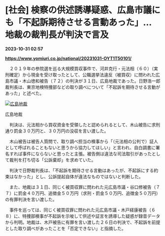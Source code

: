 # [社会] 検察の供述誘導疑惑、広島市議にも「不起訴期待させる言動あった」…地裁の裁判長が判決で言及

**2023-10-31 02:57**

**https://www.yomiuri.co.jp/national/20231031-OYT1T50101/**

　２０１９年の参院選を巡る大規模買収事件で、河井克行・元法相（６０）（実刑確定）から現金を受け取ったとして、公職選挙法違反（被買収）に問われた広島市議・木山徳和被告（７２）の判決が３１日、広島地裁であった。日野浩一郎裁判長は、東京地検特捜部などの取り調べについて「不起訴を期待させる言動があった」と述べた。

[![広島地裁](https://www.yomiuri.co.jp/media/2023/10/20231031-OYT1I50072-1.jpg)](https://www.yomiuri.co.jp/pluralphoto/20231031-OYT1I50072/)

広島地裁

　判決は、元法相から買収資金を受領したと認められるとして、木山被告に求刑通り罰金３０万円と、３０万円の没収を言い渡した。

　木山被告は被告人質問で、取り調べ担当の検事から「（元法相の公判で）証人として呼ばれることもないと思うから協力してほしい」と言われ、自白調書に署名すれば事件にならないと思ったと主張。被告側は違法な司法取引があったとして裁判を打ち切る「公訴棄却」を求めていた。

　判決で日野裁判長は、「不起訴を期待させる言動はあったが、不起訴にする約束はなかった」とし、公訴提起自体が違法なものではないと判断した。

　また、地裁は３１日、同じく被買収罪に問われた元広島市議・谷口修被告（７７）に罰金４０万円、追徴金５０万円（求刑・罰金５０万円、追徴金５０万円）の有罪判決を言い渡した。

　事件を巡っては、同じく被買収罪に問われた元広島市議・木戸経康被告（６８）に、特捜部検事が不起訴を示唆して供述や証言を誘導した疑惑が録音データから判明。地裁は、木戸被告に有罪を言い渡した２６日の判決で、不起訴を前提とした取り調べがあったことを「否定できない」と指摘した。